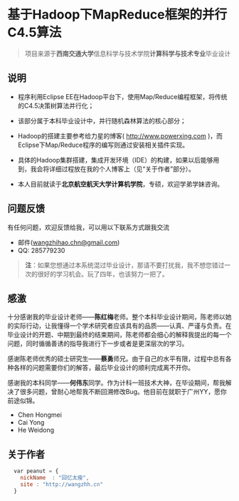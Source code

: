 # 基于Hadoop下MapReduce框架的并行C4.5算法

> 项目来源于**西南交通大学**信息科学与技术学院**计算科学与技术专业**毕业设计

## 说明

* 程序利用Eclipse EE在Hadoop平台下，使用Map/Reduce编程框架，将传统的C4.5决策树算法并行化；


* 该部分属于本科毕业设计中，并行随机森林算法的核心部分；


* Hadoop的搭建主要参考给力星的博客( http://www.powerxing.com )，而Eclipse下Map/Reduce程序的编写则通过安装相关插件实现。
 

* 具体的Hadoop集群搭建，集成开发环境（IDE）的构建，如果以后能够用到，我会将详细过程放在我的个人博客上（见“关于作者”部分）。
 

* 本人目前就读于**北京航空航天大学计算机学院**，专硕，欢迎学弟学妹咨询。


## 问题反馈
有任何问题，欢迎反馈给我，可以用以下联系方式跟我交流

* 邮件(wangzhihao.chn@gmail.com)
* QQ: 285779230

> **注**：如果您想通过本系统混过毕业设计，那请不要打扰我，我不想您错过一次的很好的学习机会。玩了四年，也该努力一把了。


## 感激
十分感谢我的毕业设计老师——**陈红梅**老师。整个本科毕业设计期间，陈老师以她的实际行动，让我懂得一个学术研究者应该具有的品质——认真、严谨与负责。在毕业设计的开题、中期到最终的结束期间，陈老师都会细心的解释我提出的每一个问题，同时循循善诱的指导我进行下一步或者是更深层次的学习。

感谢陈老师优秀的硕士研究生——**蔡勇**师兄。由于自己的水平有限，过程中总有各种各样的问题需要你们的解答，最后毕业设计的顺利完成离不开你。

感谢我的本科同学——**何伟东**同学。作为计科一班技术大神，在毕设期间，帮我解决了很多问题，曾耐心地帮我不断回溯修改Bug。他目前在就职于广州YY，愿你前途似锦。

* Chen Hongmei
* Cai Yong
* He Weidong

## 关于作者

```javascript
  var peanut = {
    nickName  : "回忆太瘦",
    site : "http://wangzhh.cn"
  }
```
